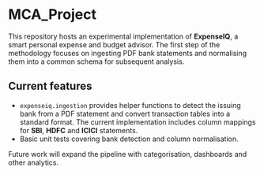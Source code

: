 # MCA_Project

This repository hosts an experimental implementation of **ExpenseIQ**, a smart
personal expense and budget advisor. The first step of the methodology focuses
on ingesting PDF bank statements and normalising them into a common schema for
subsequent analysis.

## Current features

- `expenseiq.ingestion` provides helper functions to detect the issuing bank
  from a PDF statement and convert transaction tables into a standard format.
  The current implementation includes column mappings for **SBI**, **HDFC** and
  **ICICI** statements.
- Basic unit tests covering bank detection and column normalisation.

Future work will expand the pipeline with categorisation, dashboards and other
analytics.

